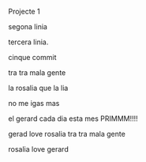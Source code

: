 Projecte 1

segona linia

tercera linia.


cinque commit


tra tra mala gente

la rosalia que la lia

no me igas mas


el gerard cada dia esta mes PRIMMM!!!!


gerad love rosalia tra tra mala gente

rosalia love gerard